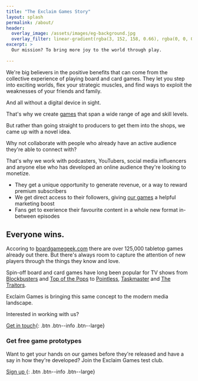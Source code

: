 ```yaml
---
title: "The Exclaim Games Story"
layout: splash
permalink: /about/
header:
  overlay_image: /assets/images/eg-background.jpg
  overlay_filter: linear-gradient(rgba(3, 152, 158, 0.66), rgba(0, 0, 0, 0.66))
excerpt: >
  Our mission? To bring more joy to the world through play.
  
---
```


We're big believers in the positive benefits that can come from the collective experience of playing board and card games. They let you step into exciting worlds, flex your strategic muscles, and find ways to exploit the weaknesses of your friends and family.

And all without a digital device in sight.

That's why we create [games](/games/) that span a wide range of age and skill levels.

But rather than going straight to producers to get them into the shops, we came up with a novel idea.

Why not collaborate with people who already have an active audience they're able to connect with?

That's why we work with podcasters, YouTubers, social media influencers and anyone else who has developed an online audience they're looking to monetize.

- They get a unique opportunity to generate revenue, or a way to reward premium subscribers
- We get direct access to their followers, giving [our games](/games/) a helpful marketing boost
- Fans get to exerience their favourite content in a whole new format in-between episodes

## Everyone wins.

Accoring to [boardgamegeek.com](https://boardgamegeek.com/browse/boardgame) there are over 125,000 tabletop games already out there. But there's always room to capture the attention of new players through the things they know and love.

Spin-off board and card games have long been popular for TV shows from [Blockbusters](https://boardgamegeek.com/boardgame/1640/blockbusters) and [Top of the Pops](https://boardgamegeek.com/boardgame/311676/top-of-the-pops-the-game) to [Pointless](https://boardgamegeek.com/boardgame/92094/pointless-the-board-game), [Taskmaster](https://boardgamegeek.com/boardgame/297234/taskmaster-the-board-game) and [The Traitors](https://boardgamegeek.com/boardgame/376656/the-traitors).

Exclaim Games is bringing this same concept to the modern media landscape.

Interested in working with us?

[<i class="fa fa-comment-dots"></i> Get in touch](mailto:hello@exclaimgames.com){: .btn .btn--info .btn--large}

### Get free game prototypes

Want to get your hands on our games before they're released and have a say in how they're developed? Join the Exclaim Games test club.

[Sign up <i class="fa fa-angle-right"></i>](https://exclaimgames.beehiiv.com/subscribe){: .btn .btn--info .btn--large}
